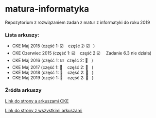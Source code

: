 # matura-informatyka
Repozytorium z rozwiązaniem zadań z matur z informatyki do roku 2019



### Lista arkuszy:

- CKE Maj 2015  (część 1: :ballot_box_with_check: &nbsp;&nbsp;&nbsp;część 2: :ballot_box_with_check:&nbsp;&nbsp;&nbsp;)
- CKE Czerwiec 2015  (część 1: :ballot_box_with_check: &nbsp;&nbsp;&nbsp;część 2::ballot_box_with_check: &nbsp;&nbsp;&nbsp; Zadanie 6.3 nie działa)
- CKE Maj 2016  (część 1:  :ballot_box_with_check:&nbsp;&nbsp;&nbsp;część 2: :black_square_button:&nbsp;&nbsp;&nbsp;)
- CKE Maj 2017  (część 1: :black_square_button: &nbsp;&nbsp;&nbsp;część 2: :black_square_button:&nbsp;&nbsp;&nbsp;)
- CKE Maj 2018  (część 1: :black_square_button: &nbsp;&nbsp;&nbsp;część 2: :black_square_button:&nbsp;&nbsp;&nbsp;)
- CKE Maj 2019  (część 1: :black_square_button: &nbsp;&nbsp;&nbsp;część 2: :black_square_button:&nbsp;&nbsp;&nbsp;)

### Źródła arkuszy

[Link do strony a arkuszami CKE](https://cke.gov.pl/egzamin-maturalny/egzamin-w-nowej-formule/arkusze/)

[Link do strony z wszystkimi arkuszami](https://arkusze.pl/informatyka-matura-poziom-rozszerzony/)
